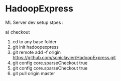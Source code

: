 # HadoopExpress

ML Server dev setup stpes :

a) checkout
  1. cd to any base folder 
  2. git init hadoopexpress
  3. git remote add -f origin https://github.com/soniclavier/HadoopExpress.git
  4. git config core.sparseCheckout true
  5. git config core.sparseCheckout true
  6. git pull origin master
